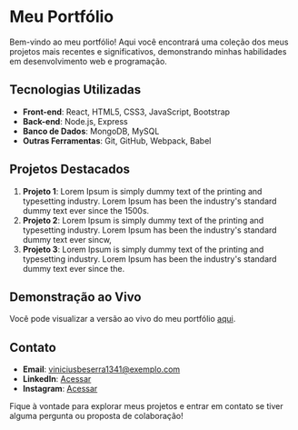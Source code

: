 # Meu Portfólio

Bem-vindo ao meu portfólio! Aqui você encontrará uma coleção dos meus projetos mais recentes e significativos, demonstrando minhas habilidades em desenvolvimento web e programação.

## Tecnologias Utilizadas
- **Front-end**: React, HTML5, CSS3, JavaScript, Bootstrap
- **Back-end**: Node.js, Express
- **Banco de Dados**: MongoDB, MySQL
- **Outras Ferramentas**: Git, GitHub, Webpack, Babel

## Projetos Destacados
1. **Projeto 1**: Lorem Ipsum is simply dummy text of the printing and typesetting industry. Lorem Ipsum has been the industry's standard dummy text ever since the 1500s.
2. **Projeto 2**: Lorem Ipsum is simply dummy text of the printing and typesetting industry. Lorem Ipsum has been the industry's standard dummy text ever sincw,
3. **Projeto 3**: Lorem Ipsum is simply dummy text of the printing and typesetting industry. Lorem Ipsum has been the industry's standard dummy text ever since the.

## Demonstração ao Vivo
Você pode visualizar a versão ao vivo do meu portfólio [aqui](https://sua-url-de-portfolio).

## Contato
- **Email**: viniciusbeserra1341@exemplo.com
- **LinkedIn**: [Acessar](https://www.linkedin.com/in/vinicius-beserra-araujo)
- **Instagram**: [Acessar](https://www.instagram.com/viniciusb1341/)

Fique à vontade para explorar meus projetos e entrar em contato se tiver alguma pergunta ou proposta de colaboração!
